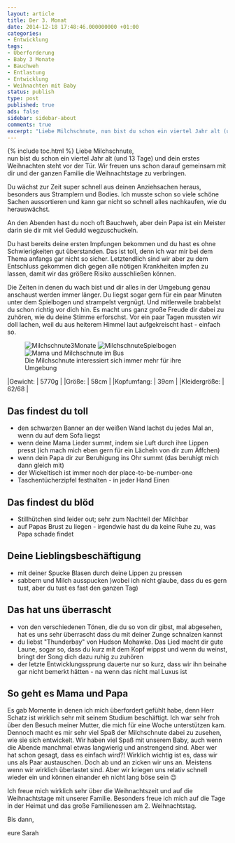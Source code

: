 ```yaml
---
layout: article
title: Der 3. Monat
date: 2014-12-18 17:48:46.000000000 +01:00
categories:
- Entwicklung
tags:
- Überforderung
- Baby 3 Monate
- Bauchweh
- Entlastung
- Entwicklung
- Weihnachten mit Baby
status: publish
type: post
published: true
ads: false
sidebar: sidebar-about
comments: true
excerpt: "Liebe Milchschnute, nun bist du schon ein viertel Jahr alt (und 13 Tage) und dein erstes Weihnachten steht vor der Tür. Wir freuen uns schon darauf gemeinsam mit dir und der ganzen Familie die Weihnachtstage zu verbringen."
---
```

{% include toc.html %}
Liebe Milchschnute,  
nun bist du schon ein viertel Jahr alt (und 13 Tage) und dein erstes Weihnachten steht vor der Tür.
Wir freuen uns schon darauf gemeinsam mit dir und der ganzen Familie die Weihnachtstage zu verbringen.

Du wächst zur Zeit super schnell aus deinen Anziehsachen heraus, besonders aus Stramplern und Bodies.
Ich musste schon so viele schöne Sachen aussortieren und kann gar nicht so schnell alles nachkaufen, wie du herauswächst.

An den Abenden hast du noch oft Bauchweh, aber dein Papa ist ein Meister darin sie dir mit viel Geduld wegzuschuckeln.

Du hast bereits deine ersten Impfungen bekommen und du hast es ohne Schwierigkeiten gut überstanden.
Das ist toll, denn ich war mir bei dem Thema anfangs gar nicht so sicher.
Letztendlich sind wir aber zu dem Entschluss gekommen dich gegen alle nötigen Krankheiten impfen zu lassen, damit wir das größere Risiko ausschließen können.

Die Zeiten in denen du wach bist und dir alles in der Umgebung genau anschaust werden immer länger.
Du liegst sogar gern für ein paar Minuten unter dem Spielbogen und strampelst vergnügt.
Und mitlerweile brabbelst du schon richtig vor dich hin.
Es macht uns ganz große Freude dir dabei zu zuhören, wie du deine Stimme erforschst.
Vor ein paar Tagen mussten wir doll lachen, weil du aus heiterem Himmel laut aufgekreischt hast - einfach so.

<figure class="third">
<img src="{{ site.url }}/images/img_1109.jpg" alt="Milchschnute3Monate" />
<img src="{{ site.url }}/images/img_1046.jpg" alt="MilchschnuteSpielbogen" />
<img src="{{ site.url }}/images/img_0735.jpg" alt="Mama und Milchschnute im Bus" />
<figcaption>Die Milchschnute interessiert sich immer mehr für ihre Umgebung</figcaption>
</figure>

|Gewicht: | 5770g |
|Größe: | 58cm |
|Kopfumfang: | 39cm |
|Kleidergröße: | 62/68 |

## Das findest du toll
- den schwarzen Banner an der weißen Wand lachst du jedes Mal an, wenn du auf dem Sofa liegst
- wenn deine Mama Lieder summt, indem sie Luft durch ihre Lippen presst )ich mach mich eben gern für ein Lächeln von dir zum Äffchen)
- wenn dein Papa dir zur Beruhigung ins Ohr summt (das beruhigt mich dann gleich mit)
- der Wickeltisch ist immer noch der place-to-be-number-one
- Taschentücherzipfel festhalten - in jeder Hand Einen

## Das findest du blöd
- Stillhütchen sind leider out; sehr zum Nachteil der Milchbar
- auf Papas Brust zu liegen - irgendwie hast du da keine Ruhe zu, was Papa schade findet

## Deine Lieblingsbeschäftigung
- mit deiner Spucke Blasen durch deine Lippen zu pressen
- sabbern und Milch ausspucken )wobei ich nicht glaube, dass du es gern tust, aber du tust es fast den ganzen Tag)

## Das hat uns überrascht
- von den verschiedenen Tönen, die du so von dir gibst, mal abgesehen, hat es uns sehr überrascht dass du mit deiner Zunge schnalzen kannst
- du liebst "Thunderbay" von Hudson Mohawke.
Das Lied macht dir gute Laune, sogar so, dass du kurz mit dem Kopf wippst und wenn du weinst, bringt der Song dich dazu ruhig zu zuhören
- der letzte Entwicklungssprung dauerte nur so kurz, dass wir ihn beinahe gar nicht bemerkt hätten - na wenn das nicht mal Luxus ist

## So geht es Mama und Papa
Es gab Momente in denen ich mich überfordert gefühlt habe, denn Herr Schatz ist wirklich sehr mit seinem Studium beschäftigt.
Ich war sehr froh über den Besuch meiner Mutter, die mich für eine Woche unterstützen kam.
Dennoch macht es mir sehr viel Spaß der Milchschnute dabei zu zusehen, wie sie sich entwickelt.
Wir haben viel Spaß mit unserem Baby, auch wenn die Abende manchmal etwas langwierig und anstrengend sind.
Aber wer hat schon gesagt, dass es einfach wird?!
Wirklich wichtig ist es, dass wir uns als Paar austauschen.
Doch ab und an zicken wir uns an.
Meistens wenn wir wirklich überlastet sind.
Aber wir kriegen uns relativ schnell wieder ein und können einander eh nicht lang böse sein :wink:

Ich freue mich wirklich sehr über die Weihnachtszeit und auf die Weihnachtstage mit unserer Familie.
Besonders freue ich mich auf die Tage in der Heimat und das große Familienessen am 2. Weihnachtstag.

Bis dann,

eure Sarah
